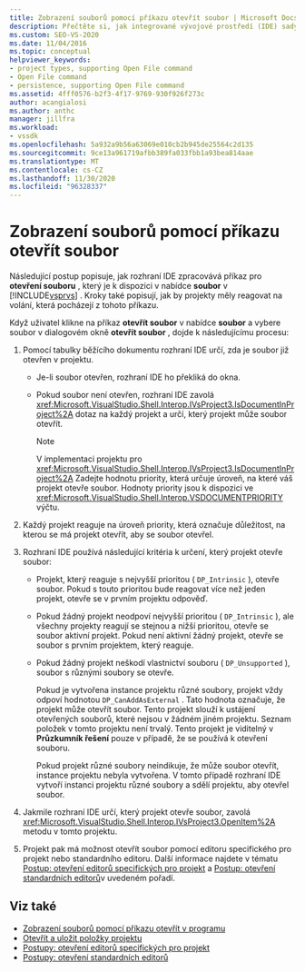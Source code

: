 ```yaml
---
title: Zobrazení souborů pomocí příkazu otevřít soubor | Microsoft Docs
description: Přečtěte si, jak integrované vývojové prostředí (IDE) sady Visual Studio zpracovává příkaz otevřít soubor v nabídce soubor pro zobrazení souborů.
ms.custom: SEO-VS-2020
ms.date: 11/04/2016
ms.topic: conceptual
helpviewer_keywords:
- project types, supporting Open File command
- Open File command
- persistence, supporting Open File command
ms.assetid: 4fff0576-b2f3-4f17-9769-930f926f273c
author: acangialosi
ms.author: anthc
manager: jillfra
ms.workload:
- vssdk
ms.openlocfilehash: 5a932a9b56a63069e010cb2b945de25564c2d135
ms.sourcegitcommit: 9ce13a961719afbb389fa033fbb1a93bea814aae
ms.translationtype: MT
ms.contentlocale: cs-CZ
ms.lasthandoff: 11/30/2020
ms.locfileid: "96328337"
---
```

# <a name="display-files-by-using-the-open-file-command"></a>Zobrazení souborů pomocí příkazu otevřít soubor
Následující postup popisuje, jak rozhraní IDE zpracovává příkaz pro **otevření souboru** , který je k dispozici v nabídce **soubor** v [!INCLUDE[vsprvs](../../code-quality/includes/vsprvs_md.md)] . Kroky také popisují, jak by projekty měly reagovat na volání, která pocházejí z tohoto příkazu.

 Když uživatel klikne na příkaz **otevřít soubor** v nabídce **soubor** a vybere soubor v dialogovém okně **otevřít soubor** , dojde k následujícímu procesu:

1. Pomocí tabulky běžícího dokumentu rozhraní IDE určí, zda je soubor již otevřen v projektu.

    - Je-li soubor otevřen, rozhraní IDE ho překliká do okna.

    - Pokud soubor není otevřen, rozhraní IDE zavolá <xref:Microsoft.VisualStudio.Shell.Interop.IVsProject3.IsDocumentInProject%2A> dotaz na každý projekt a určí, který projekt může soubor otevřít.

        > [!NOTE]
        > V implementaci projektu pro <xref:Microsoft.VisualStudio.Shell.Interop.IVsProject3.IsDocumentInProject%2A> Zadejte hodnotu priority, která určuje úroveň, na které váš projekt otevře soubor. Hodnoty priority jsou k dispozici ve <xref:Microsoft.VisualStudio.Shell.Interop.VSDOCUMENTPRIORITY> výčtu.

2. Každý projekt reaguje na úroveň priority, která označuje důležitost, na kterou se má projekt otevřít, aby se soubor otevřel.

3. Rozhraní IDE používá následující kritéria k určení, který projekt otevře soubor:

    - Projekt, který reaguje s nejvyšší prioritou ( `DP_Intrinsic` ), otevře soubor. Pokud s touto prioritou bude reagovat více než jeden projekt, otevře se v prvním projektu odpověď.

    - Pokud žádný projekt neodpoví nejvyšší prioritou ( `DP_Intrinsic` ), ale všechny projekty reagují se stejnou a nižší prioritou, otevře se soubor aktivní projekt. Pokud není aktivní žádný projekt, otevře se soubor s prvním projektem, který reaguje.

    - Pokud žádný projekt neškodí vlastnictví souboru ( `DP_Unsupported` ), soubor s různými soubory se otevře.

         Pokud je vytvořena instance projektu různé soubory, projekt vždy odpoví hodnotou `DP_CanAddAsExternal` . Tato hodnota označuje, že projekt může otevřít soubor. Tento projekt slouží k ustájení otevřených souborů, které nejsou v žádném jiném projektu. Seznam položek v tomto projektu není trvalý. Tento projekt je viditelný v **Průzkumník řešení** pouze v případě, že se používá k otevření souboru.

         Pokud projekt různé soubory neindikuje, že může soubor otevřít, instance projektu nebyla vytvořena. V tomto případě rozhraní IDE vytvoří instanci projektu různé soubory a sdělí projektu, aby otevřel soubor.

4. Jakmile rozhraní IDE určí, který projekt otevře soubor, zavolá <xref:Microsoft.VisualStudio.Shell.Interop.IVsProject3.OpenItem%2A> metodu v tomto projektu.

5. Projekt pak má možnost otevřít soubor pomocí editoru specifického pro projekt nebo standardního editoru. Další informace najdete v tématu [Postup: otevření editorů specifických pro projekt](../../extensibility/how-to-open-project-specific-editors.md) a [Postup: otevření standardních editorů](../../extensibility/how-to-open-standard-editors.md)v uvedeném pořadí.

## <a name="see-also"></a>Viz také
- [Zobrazení souborů pomocí příkazu otevřít v programu](../../extensibility/internals/displaying-files-by-using-the-open-with-command.md)
- [Otevřít a uložit položky projektu](../../extensibility/internals/opening-and-saving-project-items.md)
- [Postupy: otevření editorů specifických pro projekt](../../extensibility/how-to-open-project-specific-editors.md)
- [Postupy: otevření standardních editorů](../../extensibility/how-to-open-standard-editors.md)

